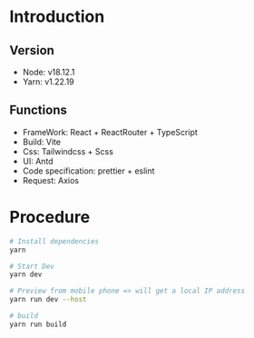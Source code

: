 # Introduction

## Version

-   Node: v18.12.1
-   Yarn: v1.22.19

## Functions

-   FrameWork: React + ReactRouter + TypeScript
-   Build: Vite
-   Css: Tailwindcss + Scss
-   UI: Antd
-   Code specification: prettier + eslint
-   Request: Axios

# Procedure

```sh
# Install dependencies
yarn

# Start Dev
yarn dev

# Preview from mobile phone => will get a local IP address
yarn run dev --host

# build
yarn run build
```
